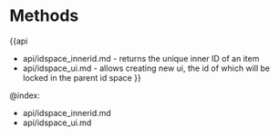 Methods
=======

{{api
- api/idspace_innerid.md - returns the unique inner ID of an item
- api/idspace_ui.md - allows creating new ui, the id of which will be locked in the parent id space
}}

@index:
- api/idspace_innerid.md
- api/idspace_ui.md


